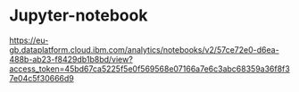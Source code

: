 # Jupyter-notebook
https://eu-gb.dataplatform.cloud.ibm.com/analytics/notebooks/v2/57ce72e0-d6ea-488b-ab23-f8429db1b8bd/view?access_token=45bd67ca5225f5e0f569568e07166a7e6c3abc68359a36f8f37e04c5f30666d9
